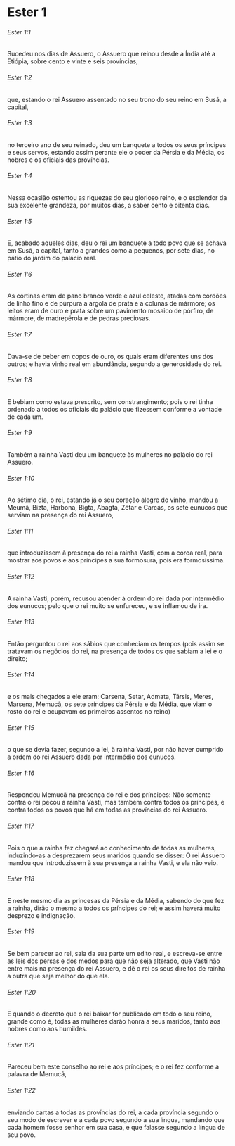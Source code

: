 # Ester 1

###### Ester 1:1

Sucedeu nos dias de Assuero, o Assuero que reinou desde a Índia até a Etiópia, sobre cento e vinte e seis províncias,

###### Ester 1:2

que, estando o rei Assuero assentado no seu trono do seu reino em Susã, a capital,

###### Ester 1:3

no terceiro ano de seu reinado, deu um banquete a todos os seus príncipes e seus servos, estando assim perante ele o poder da Pérsia e da Média, os nobres e os oficiais das províncias.

###### Ester 1:4

Nessa ocasião ostentou as riquezas do seu glorioso reino, e o esplendor da sua excelente grandeza, por muitos dias, a saber cento e oitenta dias.

###### Ester 1:5

E, acabado aqueles dias, deu o rei um banquete a todo povo que se achava em Susã, a capital, tanto a grandes como a pequenos, por sete dias, no pátio do jardim do palácio real.

###### Ester 1:6

As cortinas eram de pano branco verde e azul celeste, atadas com cordões de linho fino e de púrpura a argola de prata e a colunas de mármore; os leitos eram de ouro e prata sobre um pavimento mosaico de pórfiro, de mármore, de madrepérola e de pedras preciosas.

###### Ester 1:7

Dava-se de beber em copos de ouro, os quais eram diferentes uns dos outros; e havia vinho real em abundância, segundo a generosidade do rei.

###### Ester 1:8

E bebiam como estava prescrito, sem constrangimento; pois o rei tinha ordenado a todos os oficiais do palácio que fizessem conforme a vontade de cada um.

###### Ester 1:9

Também a rainha Vasti deu um banquete às mulheres no palácio do rei Assuero.

###### Ester 1:10

Ao sétimo dia, o rei, estando já o seu coração alegre do vinho, mandou a Meumã, Bizta, Harbona, Bigta, Abagta, Zétar e Carcás, os sete eunucos que serviam na presença do rei Assuero,

###### Ester 1:11

que introduzissem à presença do rei a rainha Vasti, com a coroa real, para mostrar aos povos e aos príncipes a sua formosura, pois era formosíssima.

###### Ester 1:12

A rainha Vasti, porém, recusou atender à ordem do rei dada por intermédio dos eunucos; pelo que o rei muito se enfureceu, e se inflamou de ira.

###### Ester 1:13

Então perguntou o rei aos sábios que conheciam os tempos (pois assim se tratavam os negócios do rei, na presença de todos os que sabiam a lei e o direito;

###### Ester 1:14

e os mais chegados a ele eram: Carsena, Setar, Admata, Társis, Meres, Marsena, Memucã, os sete príncipes da Pérsia e da Média, que viam o rosto do rei e ocupavam os primeiros assentos no reino)

###### Ester 1:15

o que se devia fazer, segundo a lei, à rainha Vasti, por não haver cumprido a ordem do rei Assuero dada por intermédio dos eunucos.

###### Ester 1:16

Respondeu Memucã na presença do rei e dos príncipes: Não somente contra o rei pecou a rainha Vasti, mas também contra todos os príncipes, e contra todos os povos que há em todas as províncias do rei Assuero.

###### Ester 1:17

Pois o que a rainha fez chegará ao conhecimento de todas as mulheres, induzindo-as a desprezarem seus maridos quando se disser: O rei Assuero mandou que introduzissem à sua presença a rainha Vasti, e ela não veio.

###### Ester 1:18

E neste mesmo dia as princesas da Pérsia e da Média, sabendo do que fez a rainha, dirão o mesmo a todos os príncipes do rei; e assim haverá muito desprezo e indignação.

###### Ester 1:19

Se bem parecer ao rei, saia da sua parte um edito real, e escreva-se entre as leis dos persas e dos medos para que não seja alterado, que Vasti não entre mais na presença do rei Assuero, e dê o rei os seus direitos de rainha a outra que seja melhor do que ela.

###### Ester 1:20

E quando o decreto que o rei baixar for publicado em todo o seu reino, grande como é, todas as mulheres darão honra a seus maridos, tanto aos nobres como aos humildes.

###### Ester 1:21

Pareceu bem este conselho ao rei e aos príncipes; e o rei fez conforme a palavra de Memucã,

###### Ester 1:22

enviando cartas a todas as províncias do rei, a cada província segundo o seu modo de escrever e a cada povo segundo a sua língua, mandando que cada homem fosse senhor em sua casa, e que falasse segundo a língua de seu povo.

